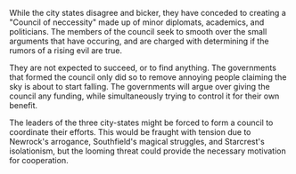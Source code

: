 While the city states disagree and bicker, they have conceded to creating a "Council of neccessity" made up of minor diplomats, academics, and politicians. The members of the council seek to smooth over the small arguments that have occuring, and are charged with determining if the rumors of a rising evil are true. 

They are not expected to succeed, or to find anything. The governments that formed the council only did so to remove annoying people claiming the sky is about to start falling. The governments will argue over giving the council any funding, while simultaneously trying to control it for their own benefit. 

The leaders of the three city-states might be forced to form a council to coordinate their efforts. This would be fraught with tension due to Newrock's arrogance, Southfield's magical struggles, and Starcrest's isolationism, but the looming threat could provide the necessary motivation for cooperation.
